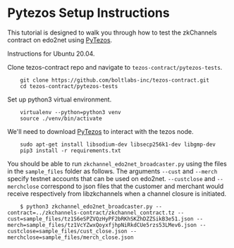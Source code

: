 # Pytezos Setup Instructions

This tutorial is designed to walk you through how to test the zkChannels contract on edo2net using [PyTezos](https://github.com/baking-bad/pytezos).

Instructions for Ubuntu 20.04.

Clone tezos-contract repo and navigate to `tezos-contract/pytezos-tests`.
```
    git clone https://github.com/boltlabs-inc/tezos-contract.git
    cd tezos-contract/pytezos-tests
```

Set up python3 virtual environment.
```
    virtualenv --python=python3 venv
    source ./venv/bin/activate
```

We'll need to download [PyTezos](https://github.com/baking-bad/pytezos) to interact with the tezos node. 
```
    sudo apt-get install libsodium-dev libsecp256k1-dev libgmp-dev
    pip3 install -r requirements.txt
```

You should be able to run `zkchannel_edo2net_broadcaster.py` using the files in the `sample_files` folder as follows. The arguments `--cust` and `--merch` specify testnet accounts that can be used on edo2net. `--custclose` and `--merchclose` correspond to json files that the customer and merchant would receive respectively from libzkchannels when a channel closure is initiated. 
```
    $ python3 zkchannel_edo2net_broadcaster.py --contract=../zkchannels-contract/zkchannel_contract.tz --cust=sample_files/tz1S6eSPZVQzHyPF2bRKhSKZhDZZSikB3e51.json --merch=sample_files/tz1VcYZwxQoyxfjhpNiRkdCUe5rzs53LMev6.json --custclose=sample_files/cust_close.json --merchclose=sample_files/merch_close.json 
```
